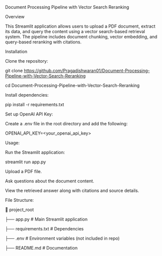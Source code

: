 Document Processing Pipeline with Vector Search Reranking

Overview

This Streamlit application allows users to upload a PDF document, extract its data, and query the content using a vector search-based retrieval system. The pipeline includes document chunking, vector embedding, and query-based reranking with citations.

Installation

Clone the repository:

git clone https://github.com/Pragadishwaran01/Document-Processing-Pipeline-with-Vector-Search-Reranking

cd Document-Processing-Pipeline-with-Vector-Search-Reranking

Install dependencies:

pip install -r requirements.txt

Set up OpenAI API Key:

Create a .env file in the root directory and add the following:

OPENAI_API_KEY=<your_openai_api_key>

Usage:

Run the Streamlit application:

streamlit run app.py

Upload a PDF file.

Ask questions about the document content.

View the retrieved answer along with citations and source details.

File Structure:

📂 project_root

├── app.py                # Main Streamlit application

├── requirements.txt      # Dependencies

├── .env                  # Environment variables (not included in repo)

├── README.md             # Documentation
